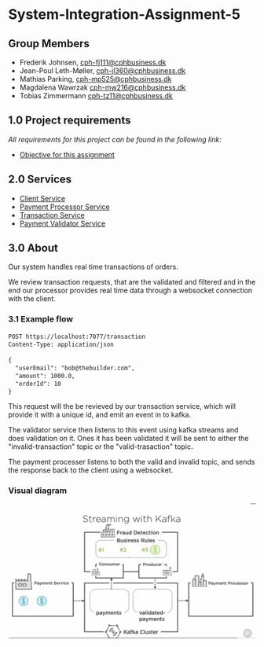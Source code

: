 # System-Integration-Assignment-5

## Group Members

- Frederik Johnsen, cph-fj111@cphbusiness.dk
- Jean-Poul Leth-Møller, cph-jl360@cphbusiness.dk
- Mathias Parking, cph-mp525@cphbusiness.dk
- Magdalena Wawrzak cph-mw216@cphbusiness.dk
- Tobias Zimmermann cph-tz11@cphbusiness.dk

## 1.0 Project requirements

_All requirements for this project can be found in the following link:_

- [Objective for this assignment](./files/A6-MP4.pdf)

## 2.0 Services

- [Client Service](https://github.com/team-rocket-we-are-blasting-of-again/exam-transaction-client)
- [Payment Processor Service](https://github.com/team-rocket-we-are-blasting-of-again/exam-payment-processor)
- [Transaction Service](https://github.com/team-rocket-we-are-blasting-of-again/exam-transaction-service)
- [Payment Validator Service](https://github.com/team-rocket-we-are-blasting-of-again/exam-payment-validator)

## 3.0 About

Our system handles real time transactions of orders.

We review transaction requests, that are the validated and filtered and in the end our processor provides real time data through a websocket connection with the client.

### 3.1 Example flow

```http
POST https://localhost:7077/transaction
Content-Type: application/json

{
  "userEmail": "bob@thebuilder.com",
  "amount": 1000.0,
  "orderId": 10
}
```

This request will the be revieved by our transaction service, which will provide it with a unique id, and emit an event in to kafka.

The validator service then listens to this event using kafka streams and does validation on it. Ones it has been validated it will be sent to either the "invalid-transaction" topic or the "valid-trasaction" topic.

The payment processer listens to both the valid and invalid topic, and sends the response back to the client using a websocket.

### Visual diagram

![Diagram](./images/crm_diagram.png)

